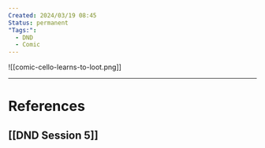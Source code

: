 ```yaml
---
Created: 2024/03/19 08:45
Status: permanent
"Tags:":
  - DND
  - Comic
---
```

![[comic-cello-learns-to-loot.png]]

---
# References
## [[DND Session 5]]